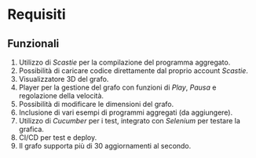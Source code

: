 
# Requisiti

## Funzionali

1. Utilizzo di *Scastie* per la compilazione del programma aggregato.
2. Possibilità di caricare codice direttamente dal proprio account *Scastie*.
3. Visualizzatore 3D del grafo.
4. Player per la gestione del grafo con funzioni di *Play*, *Pausa* e regolazione della velocità.
5. Possibilità di modificare le dimensioni del grafo.
6. Inclusione di vari esempi di programmi aggregati (da aggiungere).
7. Utilizzo di *Cucumber* per i test, integrato con *Selenium* per testare la grafica.
8. CI/CD per test e deploy.
9. Il grafo supporta più di 30 aggiornamenti al secondo.
